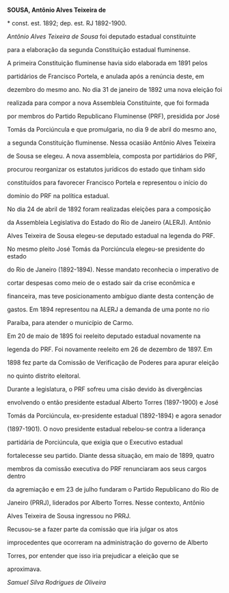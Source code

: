 **SOUSA, Antônio Alves Teixeira de**



\* const. est. 1892; dep. est. RJ 1892-1900.



*Antônio Alves Teixeira de* *Sousa* foi deputado estadual constituinte

para a elaboração da segunda Constituição estadual fluminense.



A primeira Constituição fluminense havia sido elaborada em 1891 pelos

partidários de Francisco Portela, e anulada após a renúncia deste, em

dezembro do mesmo ano. No dia 31 de janeiro de 1892 uma nova eleição foi

realizada para compor a nova Assembleia Constituinte, que foi formada

por membros do Partido Republicano Fluminense (PRF), presidida por José

Tomás da Porciúncula e que promulgaria, no dia 9 de abril do mesmo ano,

a segunda Constituição fluminense. Nessa ocasião Antônio Alves Teixeira

de Sousa se elegeu. A nova assembleia, composta por partidários do PRF,

procurou reorganizar os estatutos jurídicos do estado que tinham sido

constituídos para favorecer Francisco Portela e representou o início do

domínio do PRF na política estadual.



No dia 24 de abril de 1892 foram realizadas eleições para a composição

da Assembleia Legislativa do Estado do Rio de Janeiro (ALERJ). Antônio

Alves Teixeira de Sousa elegeu-se deputado estadual na legenda do PRF.

No mesmo pleito José Tomás da Porciúncula elegeu-se presidente do estado

do Rio de Janeiro (1892-1894). Nesse mandato reconhecia o imperativo de

cortar despesas como meio de o estado sair da crise econômica e

financeira, mas teve posicionamento ambíguo diante desta contenção de

gastos. Em 1894 representou na ALERJ a demanda de uma ponte no rio

Paraíba, para atender o município de Carmo.



Em 20 de maio de 1895 foi reeleito deputado estadual novamente na

legenda do PRF. Foi novamente reeleito em 26 de dezembro de 1897. Em

1898 fez parte da Comissão de Verificação de Poderes para apurar eleição

no quinto distrito eleitoral.



Durante a legislatura, o PRF sofreu uma cisão devido às divergências

envolvendo o então presidente estadual Alberto Torres (1897-1900) e José

Tomás da Porciúncula, ex-presidente estadual (1892-1894) e agora senador

(1897-1901). O novo presidente estadual rebelou-se contra a liderança

partidária de Porciúncula, que exigia que o Executivo estadual

fortalecesse seu partido. Diante dessa situação, em maio de 1899, quatro

membros da comissão executiva do PRF renunciaram aos seus cargos dentro

da agremiação e em 23 de julho fundaram o Partido Republicano do Rio de

Janeiro (PRRJ), liderados por Alberto Torres. Nesse contexto, Antônio

Alves Teixeira de Sousa ingressou no PRRJ.



Recusou-se a fazer parte da comissão que iria julgar os atos

improcedentes que ocorreram na administração do governo de Alberto

Torres, por entender que isso iria prejudicar a eleição que se

aproximava.



*Samuel Silva Rodrigues de Oliveira*




